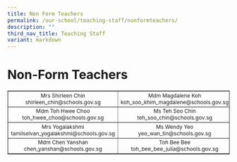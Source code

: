 ```yaml
---
title: Non Form Teachers
permalink: /our-school/teaching-staff/nonformteachers/
description: ""
third_nav_title: Teaching Staff
variant: markdown
---
```

# **Non-Form Teachers**

<table style="text-align: center; font-size: 12px; border-collapse: collapse;" border="1" width="100%">
<tbody>
<tr>
<td width="333">Mrs Shirleen Chin<br>shirleen_chin@schools.gov.sg</td>
<td width="333">Mdm Magdalene Koh<br>koh_soo_khim_magdalene@schools.gov.sg</td>
<td width="333">Mrs Revinder Chopra<br>revinder_kaur_dhillon@schools.gov.sg</td>
</tr>
<tr>
<td width="333">Mdm Toh Hwee Choo<br>toh_hwee_choo@schools.gov.sg</td>
<td width="333">Ms Teh Soo Chin<br>teh_soo_chin@schools.gov.sg</td>
<td width="333">Mrs Shirley Sim<br>sim_lee_noi_shirley@schools.gov.sg</td>
</tr>
<tr>
<td width="333">Mrs Yogalakshmi<br>tamilselvan_yogalakshmi@schools.gov.sg</td>
<td width="333">Ms Wendy Yeo<br>yeo_wan_tin@schools.gov.sg</td>
<td width="333">Mdm Heriana Fairus 
Mohamed Ibrahim<br>heriana_fairus_mohamed_ibrahim_a@schools.gov.sg</td>
</tr>
	<tr>
<td width="333">Mdm Chen Yanshan<br>chen_yanshan@schools.gov.sg</td>
<td width="333">Toh Bee Bee<br>toh_bee_bee_julia@schools.gov.sg</td>

</tr>
</tbody>
</table>